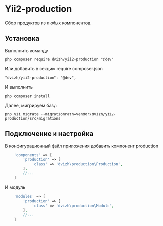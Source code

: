Yii2-production
==========
Сбор продуктов из любых компонентов. 

Установка
---------------------------------
Выполнить команду

```
php composer require dvizh/yii2-production "@dev"
```

Или добавить в секцию require composer.json

```
"dvizh/yii2-production": "@dev",
```

И выполнить

```
php composer install
```

Далее, мигрируем базу:

```
php yii migrate --migrationPath=vendor/dvizh/yii2-production/src/migrations
```

Подключение и настройка
---------------------------------
В конфигурационный файл приложения добавить компонент production

```php
    'components' => [
        'production' => [
            'class' => 'dvizh\production\Production',
        ],
        //...
    ]
```

И модуль

```php
    'modules' => [
        'production' => [
            'class' => 'dvizh\production\Module',
        ],
        //...
    ]
```